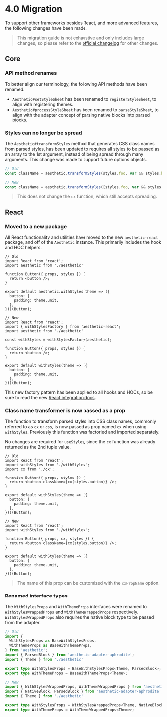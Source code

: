 # 4.0 Migration

To support other frameworks besides React, and more advanced features, the following changes have
been made.

> This migration guide is not exhaustive and only includes large changes, so please refer to the
> [official changelog](https://github.com/milesj/aesthetic/blob/master/packages/core/CHANGELOG.md)
> for other changes.

## Core

### API method renames

To better align our terminology, the following API methods have been renamed.

- `Aesthetic#setStyleSheet` has been renamed to `registerStyleSheet`, to align with registering
  themes.
- `Aesthetic#processStyleSheet` has been renamed to `parseStyleSheet`, to align with the adapter
  concept of parsing native blocks into parsed blocks.

### Styles can no longer be spread

The `Aesthetic#transformStyles` method that generates CSS class names from parsed styles, has been
updated to requires all styles to be passed as an array to the 1st argument, instead of being spread
through many arguments. This change was made to support future options objects.

```ts
// Old
const className = aesthetic.transformStyles(styles.foo, var && styles.bar);

// New
const className = aesthetic.transformStyles([styles.foo, var && styles.bar]);
```

> This does not change the `cx` function, which still accepts spreading.

## React

### Moved to a new package

All React functionality and utilities have moved to the new `aesthetic-react` package, and off of
the `Aesthetic` instance. This primarily includes the hook and HOC helpers.

```tsx
// Old
import React from 'react';
import aesthetic from './aesthetic';

function Button({ props, styles }) {
  return <button />;
}

export default aesthetic.withStyles(theme => ({
  button: {
    padding: theme.unit,
  },
}))(Button);
```

```tsx
// New
import React from 'react';
import { withStylesFactory } from 'aesthetic-react';
import aesthetic from './aesthetic';

const withStyles = withStylesFactory(aesthetic);

function Button({ props, styles }) {
  return <button />;
}

export default withStyles(theme => ({
  button: {
    padding: theme.unit,
  },
}))(Button);
```

This new factory pattern has been applied to all hooks and HOCs, so be sure to read the new
[React integration docs](../integrations/react.md).

### Class name transformer is now passed as a prop

The function to transform parsed styles into CSS class names, commonly referred to as `cx` or `css`,
is now passed as prop named `cx` when using `withStyles`. Previously this function was factoried and
imported separately.

No changes are required for `useStyles`, since the `cx` function was already returned as the 2nd
tuple value.

```tsx
// Old
import React from 'react';
import withStyles from './withStyles';
import cx from './cx';

function Button({ props, styles }) {
  return <button className={cx(styles.button)} />;
}

export default withStyles(theme => ({
  button: {
    padding: theme.unit,
  },
}))(Button);
```

```tsx
// New
import React from 'react';
import withStyles from './withStyles';

function Button({ props, cx, styles }) {
  return <button className={cx(styles.button)} />;
}

export default withStyles(theme => ({
  button: {
    padding: theme.unit,
  },
}))(Button);
```

> The name of this prop can be customized with the `cxPropName` option.

### Renamed interface types

The `WithStylesProps` and `WithThemeProps` interfaces were renamed to `WithStylesWrappedProps` and
`WithThemeWrappedProps` respectively. `WithStylesWrappedProps` also requires the native block type
to be passed from the adapter.

```ts
// Old
import {
  WithStylesProps as BaseWithStylesProps,
  WithThemeProps as BaseWithThemeProps,
} from 'aesthetic';
import { ParsedBlock } from 'aesthetic-adapter-aphrodite';
import { Theme } from './aesthetic';

export type WithStylesProps = BaseWithStylesProps<Theme, ParsedBlock>;
export type WithThemeProps = BaseWithThemeProps<Theme>;
```

```ts
// New
import { WithStylesWrappedProps, WithThemeWrappedProps } from 'aesthetic-react';
import { NativeBlock, ParsedBlock } from 'aesthetic-adapter-aphrodite';
import { Theme } from './aesthetic';

export type WithStylesProps = WithStylesWrappedProps<Theme, NativeBlock, ParsedBlock>;
export type WithThemeProps = WithThemeWrappedProps<Theme>;
```
